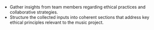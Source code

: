 - Gather insights from team members regarding ethical practices and collaborative strategies.
- Structure the collected inputs into coherent sections that address key ethical principles relevant to the music project.